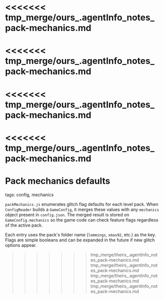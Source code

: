<<<<<<< tmp_merge/ours_.agentInfo_notes_pack-mechanics.md
=======
<<<<<<< tmp_merge/ours_.agentInfo_notes_pack-mechanics.md
=======
<<<<<<< tmp_merge/ours_.agentInfo_notes_pack-mechanics.md
=======
<<<<<<< tmp_merge/ours_.agentInfo_notes_pack-mechanics.md
=======
# Pack mechanics defaults

tags: config, mechanics

`packMechanics.js` enumerates glitch flag defaults for each level pack. When `ConfigReader` builds a `GameConfig`, it merges these values with any `mechanics` object present in `config.json`. The merged result is stored on `GameConfig.mechanics` so the game code can check feature flags regardless of the active pack.

Each entry uses the pack's folder name (`lemmings`, `xmas92`, etc.) as the key. Flags are simple booleans and can be expanded in the future if new glitch options appear.
>>>>>>> tmp_merge/theirs_.agentInfo_notes_pack-mechanics.md
>>>>>>> tmp_merge/theirs_.agentInfo_notes_pack-mechanics.md
>>>>>>> tmp_merge/theirs_.agentInfo_notes_pack-mechanics.md
>>>>>>> tmp_merge/theirs_.agentInfo_notes_pack-mechanics.md
